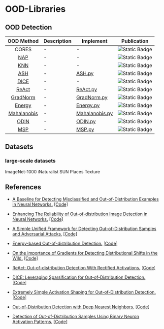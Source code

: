 # OOD-Libraries

## OOD Detection

| OOD Method | Description | Implement | Publication |
|:-------:|-------|-------|-------|
| CORES | - | - | ![Static Badge](https://img.shields.io/badge/2024-CVPR-brightgreen?style=for-the-badge) |
| [NAP](#nap) | - | - | ![Static Badge](https://img.shields.io/badge/2023-CVPR-brightgreen?style=for-the-badge) |
| [KNN](#knn) | - | - | ![Static Badge](https://img.shields.io/badge/2022-ICML-orange?style=for-the-badge) |
| [ASH](#ash) | - | [ASH.py](ood_methods/ASH.py) | ![Static Badge](https://img.shields.io/badge/2022-ICLR-4bb2ff?style=for-the-badge) |
| [DICE](#dice) | - | - | ![Static Badge](https://img.shields.io/badge/2022-ECCV-pink?style=for-the-badge) |
| [ReAct](#react) | - | [ReAct.py](ood_methods/ReAct.py) | ![Static Badge](https://img.shields.io/badge/2021-NeurIPS-8A2BE2?style=for-the-badge) |
| [GradNorm](#gradnorm) | - | [GradNorm.py](ood_methods/GradNorm.py) | ![Static Badge](https://img.shields.io/badge/2021-NeurIPS-8A2BE2?style=for-the-badge) |
| [Energy](#energy) | - | [Energy.py](ood_methods/Energy.py) | ![Static Badge](https://img.shields.io/badge/2020-NeurIPS-8A2BE2?style=for-the-badge) |
| [Mahalanobis](#maha) | - | [Mahalanobis.py](ood_methods/Mahalanobis.py) | ![Static Badge](https://img.shields.io/badge/2018-NeurIPS-8A2BE2?style=for-the-badge) |
| [ODIN](#odin) | - | [ODIN.py](ood_methods/ODIN.py) | ![Static Badge](https://img.shields.io/badge/2018-ICLR-4bb2ff?style=for-the-badge) |
| [MSP](#msp) | - | [MSP.py](ood_methods/MSP.py) | ![Static Badge](https://img.shields.io/badge/2017-ICLR-4bb2ff?style=for-the-badge) |


## Datasets

###  

### large-scale datasets
ImageNet-1000
iNaturalist
SUN
Places
Texture

## References

<div id="msp"></div> 


- [A Baseline for Detecting Misclassified and Out-of-Distribution Examples in Neural Networks.](https://arxiv.org/pdf/1610.02136) [[Code]](https://github.com/hendrycks/error-detection)


<div id="odin"></div> 

- [Enhancing The Reliability of Out-of-distribution Image Detection in Neural Networks.](https://arxiv.org/pdf/1706.02690) [[Code]](https://github.com/facebookresearch/odin)

<div id="maha"></div> 

- [A Simple Unified Framework for Detecting Out-of-Distribution Samples and Adversarial Attacks.](https://arxiv.org/pdf/1807.03888) [[Code]](https://github.com/pokaxpoka/deep_Mahalanobis_detector)

<div id="energy"></div>

- [Energy-based Out-of-distribution Detection.](https://arxiv.org/pdf/2010.03759) [[Code]](https://github.com/wetliu/energy_ood)

<div id="gradnorm"></div>

- [On the Importance of Gradients for Detecting Distributional Shifts in the Wild.](https://arxiv.org/pdf/2110.00218) [[Code]](https://github.com/deeplearning-wisc/gradnorm_ood)

<div id="react"></div> 

- [ReAct: Out-of-distribution Detection With Rectified Activations.](https://arxiv.org/pdf/2111.12797) [[Code]](https://github.com/deeplearning-wisc/react)

<div id="dice"></div> 

- [DICE: Leveraging Sparsification for Out-of-Distribution Detection.](https://arxiv.org/pdf/2111.09805) [[Code]](https://github.com/deeplearning-wisc/dice)

<div id="ash"></div> 

- [Extremely Simple Activation Shaping for Out-of-Distribution Detection.](https://arxiv.org/pdf/2209.09858) [[Code]](https://github.com/andrijazz/ash)


<div id="knn"></div> 

- [Out-of-Distribution Detection with Deep Nearest Neighbors.](https://arxiv.org/pdf/2204.06507) [[Code]](https://github.com/deeplearning-wisc/knn-ood)

<div id="nap"></div> 

- [Detection of Out-of-Distribution Samples Using Binary Neuron Activation Patterns.](https://openaccess.thecvf.com/content/CVPR2023/papers/Olber_Detection_of_Out-of-Distribution_Samples_Using_Binary_Neuron_Activation_Patterns_CVPR_2023_paper.pdf) [[Code]](https://github.com/safednn-group/nap-ood)
